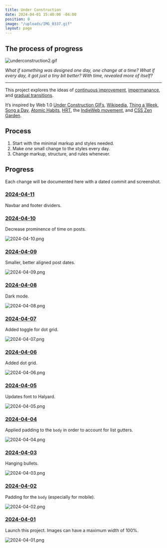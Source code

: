 ```yaml
---
title: Under Construction
date: 2024-04-01 15:40:00 -04:00
position: 0
image: "/uploads/IMG_0337.gif"
layout: page
---
```


## The process of progress

![underconstruction2.gif](/uploads/underconstruction2.gif)

*What if something was designed one day, one change at a time? What if every day, it got just a tiny bit better? With time, revealed more of itself?*

---

This project explores the ideas of [continuous improvement](https://en.wikipedia.org/wiki/Kaizen), [impermanance](https://en.wikipedia.org/wiki/Wabi-sabi), and [gradual transitions](https://en.wikipedia.org/wiki/Gender_transition).

It’s inspired by Web 1.0 [Under Construction GIFs](http://textfiles.com/underconstruction/), [Wikipedia](http://wikipedia.org), [Thing a Week](https://en.wikipedia.org/wiki/Thing_a_Week), [Song a Day](https://songaday.world), [Atomic Habits](https://jamesclear.com/atomic-habits), [HRT](https://en.wikipedia.org/wiki/Hormone_replacement_therapy), the [IndieWeb movement](https://indieweb.org), and [CSS Zen Garden](https://csszengarden.com).

## Process

1. Start with the minimal markup and styles needed.
2. Make *one* small change to the styles every day.
3. Change markup, structure, and rules whenever.

## Progress

Each change will be documented here with a dated commit and screenshot.

### [2024-04-11](https://github.com/mattbischoff/website/commit/273c0df2d36a887b3dce7e1f4f08945fdf6456ea)

Navbar and footer dividers.

### [2024-04-10](https://github.com/mattbischoff/website/commit/382e907ba06aa9dd771dec15a98e9fd0154a206c)

Decrease prominence of time on posts.

![2024-04-10.png](/uploads/2024-04-10.png)

### [2024-04-09](https://github.com/mattbischoff/website/commit/662b565e8792931b3ee7d3f38a83d16c860445d1)

Smaller, better aligned post dates.

![2024-04-09.png](/uploads/2024-04-09.png)

### [2024-04-08](https://github.com/mattbischoff/website/commit/031cb971160b341c78901dd841b7fe80ee52c569)

Dark mode.

![2024-04-08.png](/uploads/2024-04-08.png)

### [2024-04-07](https://github.com/mattbischoff/website/commit/b6808a280118826a7230979f421266607678057c)

Added toggle for dot grid.

![2024-04-07.png](/uploads/2024-04-07.png)

### [2024-04-06](https://github.com/mattbischoff/website/commit/861c25fa13ac77738efe70920afca52b4831d23b)

Added dot grid.

![2024-04-06.png](/uploads/2024-04-06.png)

### [2024-04-05](https://github.com/mattbischoff/website/commit/2b98526e09a50db4c04138c79e09ca09e85fa2be)

Updates font to Halyard.

![2024-04-05.png](/uploads/2024-04-05.png)

### [2024-04-04](https://github.com/mattbischoff/website/commit/5d62e5274f7899851622ac623c42dbe4155b4a15)

Applied padding to the `body` in order to account for list gutters. 

![2024-04-04.png](/uploads/2024-04-04.png)

### [2024-04-03](https://github.com/mattbischoff/website/commit/98b235ce7dbe5ca294c0cea5b2a667faf5b5b029)

Hanging bullets.

![2024-04-03.png](/uploads/2024-04-03.png)

### [2024-04-02](https://github.com/mattbischoff/website/commit/a086a4de6b108de11e4c89394499cdb9d8675310)

Padding for the `body` (especially for mobile).

![2024-04-02.png](/uploads/2024-04-02.png)

### [2024-04-01](https://github.com/mattbischoff/website/commit/c2b74918c473a0b5e86e92fd4b0cb879431f2323)

Launch this project. Images can have a maximum width of 100%.

![2024-04-01.png](/uploads/2024-04-01.png)

